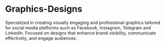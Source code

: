 # Graphics-Designs
Specialized in creating visually engaging and professional graphics tailored for social media platforms such as Facebook, Instagram, Telegram and LinkedIn. Focused on designs that enhance brand visibility, communicate effectively, and engage audiences.
